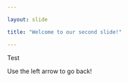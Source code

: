 ```yaml
---

layout: slide

title: "Welcome to our second slide!"

---
```


Test

Use the left arrow to go back!
